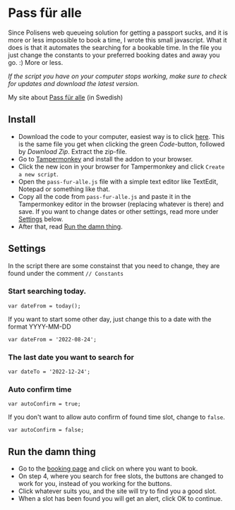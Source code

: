 # Pass für alle

Since Polisens web queueing solution for getting a passport sucks, and it is more or less impossible to book a time, I wrote this small javascript. What it does is that it automates the searching for a bookable time. In the file you just change the constants to your preferred booking dates and away you go. :) More or less.

*If the script you have on your computer stops working, make sure to check for updates and download the latest version.*

My site about [Pass für alle](https://passfuralle.se/) (in Swedish)

## Install

* Download the code to your computer, easiest way is to click [here](https://github.com/jonkpirateboy/Pass-fur-alle/archive/refs/heads/main.zip). This is the same file you get when clicking the green *Code*-button, followed by *Download Zip*. Extract the zip-file.
* Go to [Tampermonkey](https://www.tampermonkey.net/) and install the addon to your browser.
* Click the new icon in your browser for Tampermonkey and click `Create a new script`.
* Open the `pass-fur-alle.js` file with a simple text editor like TextEdit, Notepad or something like that.
* Copy all the code from `pass-fur-alle.js` and paste it in the Tampermonkey editor in the browser (replacing whatever is there) and save. If you want to change dates or other settings, read more under [Settings](#settingsSettings) below. 
* After that, read [Run the damn thing](#run-the-damn-thing).

## Settings

In the script there are some constainst that you need to change, they are found under the comment `// Constants`

### Start searching today.

`var dateFrom = today();`

If you want to start some other day, just change this to a date with the format YYYY-MM-DD

`var dateFrom = '2022-08-24';`

### The last date you want to search for

`var dateTo = '2022-12-24';`

### Auto confirm time 

`var autoConfirm = true;`

If you don't want to allow auto confirm of found time slot, change to `false`.

`var autoConfirm = false;`

## Run the damn thing

* Go to the [booking page](https://polisen.se/tjanster-tillstand/pass-och-nationellt-id-kort/boka-tid-hitta-passexpedition/) and click on where you want to book.
* On step 4, where you search for free slots, the buttons are changed to work for you, instead of you working for the buttons.
* Click whatever suits you, and the site will try to find you a good slot.
* When a slot has been found you will get an alert, click OK to continue.